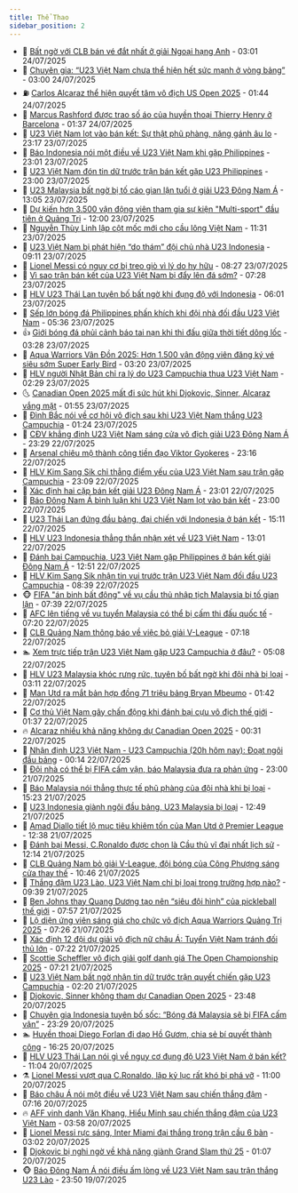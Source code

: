 ```yaml
---
title: Thể Thao
sidebar_position: 2
---
```


<!-- dantri-the-thao:START -->
- 🎡 [Bất ngờ với CLB bán vé đắt nhất ở giải Ngoại hạng Anh](https://dantri.com.vn/the-thao/bat-ngo-voi-clb-ban-ve-dat-nhat-o-giai-ngoai-hang-anh-20250724100016429.htm) - 03:01 24/07/2025
- 💯 [Chuyên gia: “U23 Việt Nam chưa thể hiện hết sức mạnh ở vòng bảng”](https://dantri.com.vn/the-thao/chuyen-gia-u23-viet-nam-chua-the-hien-het-suc-manh-o-vong-bang-20250724003518104.htm) - 03:00 24/07/2025
- ⛽️ [Carlos Alcaraz thể hiện quyết tâm vô địch US Open 2025](https://dantri.com.vn/the-thao/carlos-alcaraz-the-hien-quyet-tam-vo-dich-us-open-2025-20250724084036005.htm) - 01:44 24/07/2025
- 💃 [Marcus Rashford được trao số áo của huyền thoại Thierry Henry ở Barcelona](https://dantri.com.vn/the-thao/marcus-rashford-duoc-trao-so-ao-cua-huyen-thoai-thierry-henry-o-barcelona-20250724082954079.htm) - 01:37 24/07/2025
- 🌈 [U23 Việt Nam lọt vào bán kết: Sự thật phũ phàng, nặng gánh âu lo](https://dantri.com.vn/the-thao/u23-viet-nam-lot-vao-ban-ket-su-that-phu-phang-nang-ganh-au-lo-20250723233756541.htm) - 23:17 23/07/2025
- 🦅 [Báo Indonesia nói một điều về U23 Việt Nam khi gặp Philippines](https://dantri.com.vn/the-thao/bao-indonesia-noi-mot-dieu-ve-u23-viet-nam-khi-gap-philippines-20250723222329568.htm) - 23:01 23/07/2025
- 🌝 [U23 Việt Nam đón tin dữ trước trận bán kết gặp U23 Philippines](https://dantri.com.vn/the-thao/u23-viet-nam-don-tin-du-truoc-tran-ban-ket-gap-u23-philippines-20250723225253303.htm) - 23:00 23/07/2025
- 🚀 [U23 Malaysia bất ngờ bị tố cáo gian lận tuổi ở giải U23 Đông Nam Á](https://dantri.com.vn/the-thao/u23-malaysia-bat-ngo-bi-to-cao-gian-lan-tuoi-o-giai-u23-dong-nam-a-20250723190533596.htm) - 13:05 23/07/2025
- 🎉 [Dự kiến hơn 3.500 vận động viên tham gia sự kiện &quot;Multi-sport&quot; đầu tiên ở Quảng Trị](https://dantri.com.vn/the-thao/du-kien-hon-3500-van-dong-vien-tham-gia-su-kien-multi-sport-dau-tien-o-quang-tri-20250723181214821.htm) - 12:00 23/07/2025
- 📝 [Nguyễn Thùy Linh lập cột mốc mới cho cầu lông Việt Nam](https://dantri.com.vn/the-thao/nguyen-thuy-linh-lap-cot-moc-moi-cho-cau-long-viet-nam-20250723180401038.htm) - 11:31 23/07/2025
- 🦄 [U23 Việt Nam bị phát hiện “do thám” đội chủ nhà U23 Indonesia](https://dantri.com.vn/the-thao/u23-viet-nam-bi-phat-hien-do-tham-doi-chu-nha-u23-indonesia-20250723160425893.htm) - 09:11 23/07/2025
- 🎉 [Lionel Messi có nguy cơ bị treo giò vì lý do hy hữu](https://dantri.com.vn/the-thao/lionel-messi-co-nguy-co-bi-treo-gio-vi-ly-do-hy-huu-20250723142755794.htm) - 08:27 23/07/2025
- 💼 [Vì sao trận bán kết của U23 Việt Nam bị đẩy lên đá sớm?](https://dantri.com.vn/the-thao/vi-sao-tran-ban-ket-cua-u23-viet-nam-bi-day-len-da-som-20250723102919133.htm) - 07:28 23/07/2025
- 🤡 [HLV U23 Thái Lan tuyên bố bất ngờ khi đụng độ với Indonesia](https://dantri.com.vn/the-thao/hlv-u23-thai-lan-tuyen-bo-bat-ngo-khi-dung-do-voi-indonesia-20250723125303752.htm) - 06:01 23/07/2025
- 🦆 [Sếp lớn bóng đá Philippines phấn khích khi đội nhà đối đầu U23 Việt Nam](https://dantri.com.vn/the-thao/sep-lon-bong-da-philippines-phan-khich-khi-doi-nha-doi-dau-u23-viet-nam-20250723004317241.htm) - 05:36 23/07/2025
- 👍 [Giới bóng đá phủi cảnh báo tai nạn khi thi đấu giữa thời tiết dông lốc](https://dantri.com.vn/the-thao/gioi-bong-da-phui-canh-bao-tai-nan-khi-thi-dau-giua-thoi-tiet-dong-loc-20250723121430351.htm) - 03:28 23/07/2025
- 💼 [Aqua Warriors Vân Đồn 2025: Hơn 1.500 vận động viên đăng ký vé siêu sớm Super Early Bird](https://dantri.com.vn/the-thao/aqua-warriors-van-don-2025-hon-1500-van-dong-vien-dang-ky-ve-sieu-som-super-early-bird-20250723100303897.htm) - 03:20 23/07/2025
- 🦒 [HLV người Nhật Bản chỉ ra lý do U23 Campuchia thua U23 Việt Nam](https://dantri.com.vn/the-thao/hlv-nguoi-nhat-ban-chi-ra-ly-do-u23-campuchia-thua-u23-viet-nam-20250723090942465.htm) - 02:29 23/07/2025
- 🌜 [Canadian Open 2025 mất đi sức hút khi Djokovic, Sinner, Alcaraz vắng mặt](https://dantri.com.vn/the-thao/canadian-open-2025-mat-di-suc-hut-khi-djokovic-sinner-alcaraz-vang-mat-20250723084830396.htm) - 01:55 23/07/2025
- 🦆 [Đình Bắc nói về cơ hội vô địch sau khi U23 Việt Nam thắng U23 Campuchia](https://dantri.com.vn/the-thao/dinh-bac-noi-ve-co-hoi-vo-dich-sau-khi-u23-viet-nam-thang-u23-campuchia-20250723073801573.htm) - 01:24 23/07/2025
- 💪 [CĐV khẳng định U23 Việt Nam sáng cửa vô địch giải U23 Đông Nam Á](https://dantri.com.vn/the-thao/cdv-khang-dinh-u23-viet-nam-sang-cua-vo-dich-giai-u23-dong-nam-a-20250722225842335.htm) - 23:29 22/07/2025
- 🧠 [Arsenal chiêu mộ thành công tiền đạo Viktor Gyokeres](https://dantri.com.vn/the-thao/arsenal-chieu-mo-thanh-cong-tien-dao-viktor-gyokeres-20250722235642700.htm) - 23:16 22/07/2025
- 🦄 [HLV Kim Sang Sik chỉ thẳng điểm yếu của U23 Việt Nam sau trận gặp Campuchia](https://dantri.com.vn/the-thao/hlv-kim-sang-sik-chi-thang-diem-yeu-cua-u23-viet-nam-sau-tran-gap-campuchia-20250723011122665.htm) - 23:09 22/07/2025
- 🥸 [Xác định hai cặp bán kết giải U23 Đông Nam Á](https://dantri.com.vn/the-thao/xac-dinh-hai-cap-ban-ket-giai-u23-dong-nam-a-20250722232721805.htm) - 23:01 22/07/2025
- 🤠 [Báo Đông Nam Á bình luận khi U23 Việt Nam lọt vào bán kết](https://dantri.com.vn/the-thao/bao-dong-nam-a-binh-luan-khi-u23-viet-nam-lot-vao-ban-ket-20250723002142727.htm) - 23:00 22/07/2025
- 👺 [U23 Thái Lan đứng đầu bảng, đại chiến với Indonesia ở bán kết](https://dantri.com.vn/the-thao/u23-thai-lan-dung-dau-bang-dai-chien-voi-indonesia-o-ban-ket-20250722221132160.htm) - 15:11 22/07/2025
- 📝 [HLV U23 Indonesia thẳng thắn nhận xét về U23 Việt Nam](https://dantri.com.vn/the-thao/hlv-u23-indonesia-thang-than-nhan-xet-ve-u23-viet-nam-20250722193535798.htm) - 13:01 22/07/2025
- 🦆 [Đánh bại Campuchia, U23 Việt Nam gặp Philippines ở bán kết giải Đông Nam Á](https://dantri.com.vn/the-thao/danh-bai-campuchia-u23-viet-nam-gap-philippines-o-ban-ket-giai-dong-nam-a-20250722195050381.htm) - 12:51 22/07/2025
- 🥳 [HLV Kim Sang Sik nhận tin vui trước trận U23 Việt Nam đối đầu U23 Campuchia](https://dantri.com.vn/the-thao/hlv-kim-sang-sik-nhan-tin-vui-truoc-tran-u23-viet-nam-doi-dau-u23-campuchia-20250722153302762.htm) - 08:39 22/07/2025
- 🐵 [FIFA &quot;án binh bất động&quot; về vụ cầu thủ nhập tịch Malaysia bị tố gian lận](https://dantri.com.vn/the-thao/fifa-an-binh-bat-dong-ve-vu-cau-thu-nhap-tich-malaysia-bi-to-gian-lan-20250722134045997.htm) - 07:39 22/07/2025
- 🤩 [AFC lên tiếng về vụ tuyển Malaysia có thể bị cấm thi đấu quốc tế](https://dantri.com.vn/the-thao/afc-len-tieng-ve-vu-tuyen-malaysia-co-the-bi-cam-thi-dau-quoc-te-20250722141950843.htm) - 07:20 22/07/2025
- 🤠 [CLB Quảng Nam thông báo về việc bỏ giải V-League](https://dantri.com.vn/the-thao/clb-quang-nam-thong-bao-ve-viec-bo-giai-v-league-20250722160642254.htm) - 07:18 22/07/2025
- 🏊 [Xem trực tiếp trận U23 Việt Nam gặp U23 Campuchia ở đâu?](https://dantri.com.vn/the-thao/xem-truc-tiep-tran-u23-viet-nam-gap-u23-campuchia-o-dau-20250722120838713.htm) - 05:08 22/07/2025
- 🗽 [HLV U23 Malaysia khóc rưng rức, tuyên bố bất ngờ khi đội nhà bị loại](https://dantri.com.vn/the-thao/hlv-u23-malaysia-khoc-rung-ruc-tuyen-bo-bat-ngo-khi-doi-nha-bi-loai-20250722101101046.htm) - 03:11 22/07/2025
- 🚀 [Man Utd ra mắt bản hợp đồng 71 triệu bảng Bryan Mbeumo](https://dantri.com.vn/the-thao/man-utd-ra-mat-ban-hop-dong-71-trieu-bang-bryan-mbeumo-20250722080657382.htm) - 01:42 22/07/2025
- 🎉 [Cơ thủ Việt Nam gây chấn động khi đánh bại cựu vô địch thế giới](https://dantri.com.vn/the-thao/co-thu-viet-nam-gay-chan-dong-khi-danh-bai-cuu-vo-dich-the-gioi-20250722080045180.htm) - 01:37 22/07/2025
- 🔥 [Alcaraz nhiều khả năng không dự Canadian Open 2025](https://dantri.com.vn/the-thao/alcaraz-nhieu-kha-nang-khong-du-canadian-open-2025-20250722072819132.htm) - 00:31 22/07/2025
- 🎉 [Nhận định U23 Việt Nam - U23 Campuchia &lpar;20h hôm nay&rpar;: Đoạt ngôi đầu bảng](https://dantri.com.vn/the-thao/nhan-dinh-u23-viet-nam-u23-campuchia-20h-hom-nay-doat-ngoi-dau-bang-20250721195017409.htm) - 00:14 22/07/2025
- 🎡 [Đội nhà có thể bị FIFA cấm vận, báo Malaysia đưa ra phản ứng](https://dantri.com.vn/the-thao/doi-nha-co-the-bi-fifa-cam-van-bao-malaysia-dua-ra-phan-ung-20250721152124085.htm) - 23:00 21/07/2025
- 🐻 [Báo Malaysia nói thẳng thực tế phũ phàng của đội nhà khi bị loại](https://dantri.com.vn/the-thao/bao-malaysia-noi-thang-thuc-te-phu-phang-cua-doi-nha-khi-bi-loai-20250721200900983.htm) - 15:23 21/07/2025
- 🌊 [U23 Indonesia giành ngôi đầu bảng, U23 Malaysia bị loại](https://dantri.com.vn/the-thao/u23-indonesia-gianh-ngoi-dau-bang-u23-malaysia-bi-loai-20250721194909896.htm) - 12:49 21/07/2025
- 💃 [Amad Diallo tiết lộ mục tiêu khiêm tốn của Man Utd ở Premier League](https://dantri.com.vn/the-thao/amad-diallo-tiet-lo-muc-tieu-khiem-ton-cua-man-utd-o-premier-league-20250721150925423.htm) - 12:38 21/07/2025
- 🤔 [Đánh bại Messi, C.Ronaldo được chọn là Cầu thủ vĩ đại nhất lịch sử](https://dantri.com.vn/the-thao/danh-bai-messi-cronaldo-duoc-chon-la-cau-thu-vi-dai-nhat-lich-su-20250721191405064.htm) - 12:14 21/07/2025
- 🤭 [CLB Quảng Nam bỏ giải V-League, đội bóng của Công Phượng sáng cửa thay thế](https://dantri.com.vn/the-thao/clb-quang-nam-bo-giai-v-league-doi-bong-cua-cong-phuong-sang-cua-thay-the-20250721174427552.htm) - 10:46 21/07/2025
- 👹 [Thắng đậm U23 Lào, U23 Việt Nam chỉ bị loại trong trường hợp nào?](https://dantri.com.vn/the-thao/thang-dam-u23-lao-u23-viet-nam-chi-bi-loai-trong-truong-hop-nao-20250721153908856.htm) - 09:39 21/07/2025
- 🗽 [Ben Johns thay Quang Dương tạo nên “siêu đội hình” của pickleball thế giới](https://dantri.com.vn/the-thao/ben-johns-thay-quang-duong-tao-nen-sieu-doi-hinh-cua-pickleball-the-gioi-20250721143603543.htm) - 07:57 21/07/2025
- 🥳 [Lộ diện ứng viên sáng giá cho chức vô địch Aqua Warriors Quảng Trị 2025](https://dantri.com.vn/the-thao/lo-dien-ung-vien-sang-gia-cho-chuc-vo-dich-aqua-warriors-quang-tri-2025-20250721113246696.htm) - 07:26 21/07/2025
- 💃 [Xác định 12 đội dự giải vô địch nữ châu Á: Tuyển Việt Nam tránh đối thủ lớn](https://dantri.com.vn/the-thao/xac-dinh-12-doi-du-giai-vo-dich-nu-chau-a-tuyen-viet-nam-tranh-doi-thu-lon-20250721104703852.htm) - 07:22 21/07/2025
- 🧰 [Scottie Scheffler vô địch giải golf danh giá The Open Championship 2025](https://dantri.com.vn/the-thao/scottie-scheffler-vo-dich-giai-golf-danh-gia-the-open-championship-2025-20250721134259294.htm) - 07:21 21/07/2025
- 💪 [U23 Việt Nam bất ngờ nhận tin dữ trước trận quyết chiến gặp U23 Campuchia](https://dantri.com.vn/the-thao/u23-viet-nam-bat-ngo-nhan-tin-du-truoc-tran-quyet-chien-gap-u23-campuchia-20250721092007233.htm) - 02:20 21/07/2025
- 🚀 [Djokovic, Sinner không tham dự Canadian Open 2025](https://dantri.com.vn/the-thao/djokovic-sinner-khong-tham-du-canadian-open-2025-20250721064646826.htm) - 23:48 20/07/2025
- 🤠 [Chuyên gia Indonesia tuyên bố sốc: “Bóng đá Malaysia sẽ bị FIFA cấm vận”](https://dantri.com.vn/the-thao/chuyen-gia-indonesia-tuyen-bo-soc-bong-da-malaysia-se-bi-fifa-cam-van-20250720233113504.htm) - 23:29 20/07/2025
- 🏊 [Huyền thoại Diego Forlan đi dạo Hồ Gươm, chia sẻ bí quyết thành công](https://dantri.com.vn/the-thao/huyen-thoai-diego-forlan-di-dao-ho-guom-chia-se-bi-quyet-thanh-cong-20250721010702432.htm) - 16:25 20/07/2025
- 🦄 [HLV U23 Thái Lan nói gì về nguy cơ đụng độ U23 Việt Nam ở bán kết?](https://dantri.com.vn/the-thao/hlv-u23-thai-lan-noi-gi-ve-nguy-co-dung-do-u23-viet-nam-o-ban-ket-20250720180357650.htm) - 11:04 20/07/2025
- ⚗️ [Lionel Messi vượt qua C.Ronaldo, lập kỷ lục rất khó bị phá vỡ](https://dantri.com.vn/the-thao/lionel-messi-vuot-qua-cronaldo-lap-ky-luc-rat-kho-bi-pha-vo-20250720172507932.htm) - 11:00 20/07/2025
- 🥷 [Báo châu Á nói một điều về U23 Việt Nam sau chiến thắng đậm](https://dantri.com.vn/the-thao/bao-chau-a-noi-mot-dieu-ve-u23-viet-nam-sau-chien-thang-dam-20250720121327067.htm) - 07:16 20/07/2025
- 🔥 [AFF vinh danh Văn Khang, Hiểu Minh sau chiến thắng đậm của U23 Việt Nam](https://dantri.com.vn/the-thao/aff-vinh-danh-van-khang-hieu-minh-sau-chien-thang-dam-cua-u23-viet-nam-20250720084527976.htm) - 03:58 20/07/2025
- 🦅 [Lionel Messi rực sáng, Inter Miami đại thắng trong trận cầu 6 bàn](https://dantri.com.vn/the-thao/lionel-messi-ruc-sang-inter-miami-dai-thang-trong-tran-cau-6-ban-20250720100235873.htm) - 03:02 20/07/2025
- 🌝 [Djokovic bị nghi ngờ về khả năng giành Grand Slam thứ 25](https://dantri.com.vn/the-thao/djokovic-bi-nghi-ngo-ve-kha-nang-gianh-grand-slam-thu-25-20250720080253367.htm) - 01:07 20/07/2025
- 🐵 [Báo Đông Nam Á nói điều ấm lòng về U23 Việt Nam sau trận thắng U23 Lào](https://dantri.com.vn/the-thao/bao-dong-nam-a-noi-dieu-am-long-ve-u23-viet-nam-sau-tran-thang-u23-lao-20250719233935537.htm) - 23:50 19/07/2025<!-- dantri-the-thao:END -->
